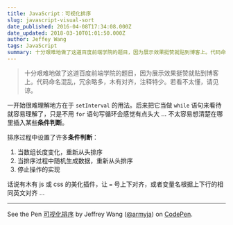 ```yaml
---
title: JavaScript：可视化排序
slug: javascript-visual-sort
date_published: 2016-04-08T17:34:08.000Z
date_updated: 2018-03-10T01:01:50.000Z
author: Jeffey Wang
tags: JavaScript
summary: 十分艰难地做了这道百度前端学院的题目，因为展示效果挺赞就贴到博客上。代码命名混乱，冗余略多，木有对齐，注释特少。若看不太懂，请见谅。
---
```


> 十分艰难地做了这道百度前端学院的题目，因为展示效果挺赞就贴到博客上。代码命名混乱，冗余略多，木有对齐，注释特少。若看不太懂，请见谅。

一开始很难理解地方在于 `setInterval` 的用法。后来把它当做 `while` 语句来看待就容易理解了，只是不用 `for` 语句写循环会感觉有点头大 ... 不太容易想清楚在哪里插入某些**条件判断**。

排序过程中设置了许多**条件判断**：

1. 当数组长度变化，重新从头排序
2. 当排序过程中随机生成数据，重新从头排序
3. 停止操作的实现

话说有木有 js 或 css 的美化插件，让 `=` 号上下对齐，或者变量名根据上下行的相同英文对齐 ...

---

See the Pen [可视化排序](http://codepen.io/armyja/pen/xVpypJ/) by Jeffrey Wang ([@armyja](http://codepen.io/armyja)) on [CodePen](http://codepen.io).
